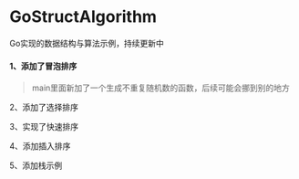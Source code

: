 # GoStructAlgorithm
Go实现的数据结构与算法示例，持续更新中



#### 1、添加了冒泡排序

> main里面新加了一个生成不重复随机数的函数，后续可能会挪到别的地方

2、添加了选择排序



3、实现了快速排序


4、添加插入排序


5、添加栈示例
